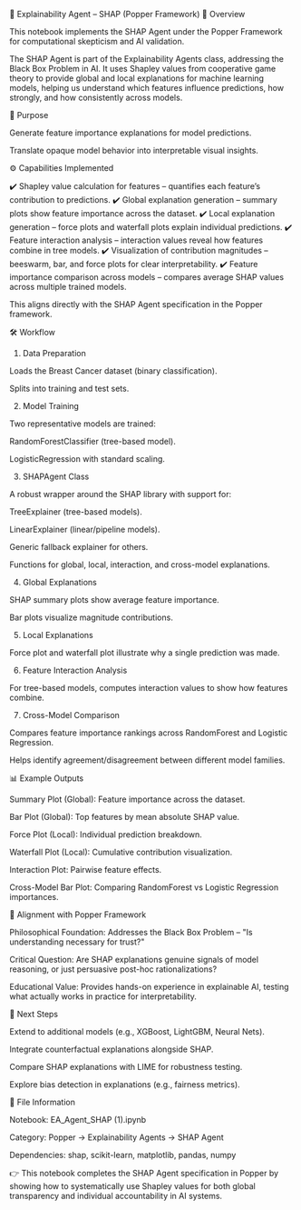 🧩 Explainability Agent – SHAP (Popper Framework)
📖 Overview

This notebook implements the SHAP Agent under the Popper Framework for computational skepticism and AI validation.

The SHAP Agent is part of the Explainability Agents class, addressing the Black Box Problem in AI. It uses Shapley values from cooperative game theory to provide global and local explanations for machine learning models, helping us understand which features influence predictions, how strongly, and how consistently across models.

🎯 Purpose

Generate feature importance explanations for model predictions.

Translate opaque model behavior into interpretable visual insights.

⚙️ Capabilities Implemented

✔️ Shapley value calculation for features – quantifies each feature’s contribution to predictions.
✔️ Global explanation generation – summary plots show feature importance across the dataset.
✔️ Local explanation generation – force plots and waterfall plots explain individual predictions.
✔️ Feature interaction analysis – interaction values reveal how features combine in tree models.
✔️ Visualization of contribution magnitudes – beeswarm, bar, and force plots for clear interpretability.
✔️ Feature importance comparison across models – compares average SHAP values across multiple trained models.

This aligns directly with the SHAP Agent specification in the Popper framework.

🛠️ Workflow

1. Data Preparation

Loads the Breast Cancer dataset (binary classification).

Splits into training and test sets.

2. Model Training

Two representative models are trained:

RandomForestClassifier (tree-based model).

LogisticRegression with standard scaling.

3. SHAPAgent Class

A robust wrapper around the SHAP library with support for:

TreeExplainer (tree-based models).

LinearExplainer (linear/pipeline models).

Generic fallback explainer for others.

Functions for global, local, interaction, and cross-model explanations.

4. Global Explanations

SHAP summary plots show average feature importance.

Bar plots visualize magnitude contributions.

5. Local Explanations

Force plot and waterfall plot illustrate why a single prediction was made.

6. Feature Interaction Analysis

For tree-based models, computes interaction values to show how features combine.

7. Cross-Model Comparison

Compares feature importance rankings across RandomForest and Logistic Regression.

Helps identify agreement/disagreement between different model families.

📊 Example Outputs

Summary Plot (Global): Feature importance across the dataset.

Bar Plot (Global): Top features by mean absolute SHAP value.

Force Plot (Local): Individual prediction breakdown.

Waterfall Plot (Local): Cumulative contribution visualization.

Interaction Plot: Pairwise feature effects.

Cross-Model Bar Plot: Comparing RandomForest vs Logistic Regression importances.

🧪 Alignment with Popper Framework

Philosophical Foundation: Addresses the Black Box Problem – "Is understanding necessary for trust?"

Critical Question: Are SHAP explanations genuine signals of model reasoning, or just persuasive post-hoc rationalizations?

Educational Value: Provides hands-on experience in explainable AI, testing what actually works in practice for interpretability.

🚀 Next Steps

Extend to additional models (e.g., XGBoost, LightGBM, Neural Nets).

Integrate counterfactual explanations alongside SHAP.

Compare SHAP explanations with LIME for robustness testing.

Explore bias detection in explanations (e.g., fairness metrics).

📂 File Information

Notebook: EA_Agent_SHAP (1).ipynb

Category: Popper → Explainability Agents → SHAP Agent

Dependencies: shap, scikit-learn, matplotlib, pandas, numpy

👉 This notebook completes the SHAP Agent specification in Popper by showing how to systematically use Shapley values for both global transparency and individual accountability in AI systems.

